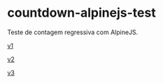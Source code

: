 # countdown-alpinejs-test

Teste de contagem regressiva com AlpineJS.

[v1](v1)

[v2](v2)

[v3](v3)
